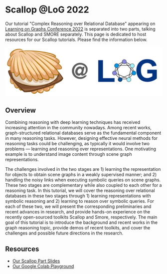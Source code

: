 # Scallop @LoG 2022

Our tutorial "Complex Reasoning over Relational Database" appearing on [Learning on Graphs Conference 2022](https://logconference.org/) is separated into two parts, talking about Scallop and SMORE separately.
This page is dedicated to host resources for our Scallop tutorials.
Please find the information below.

![logo](/log22/logo.png)

## Overview

Combining reasoning with deep learning techniques has received increasing attention in the community nowadays.
Among recent works, graph-structured relational databases serve as the fundamental component in many reasoning tasks.
However, designing effective neural methods for reasoning tasks could be challenging, as typically it would involve two problems — learning and reasoning over representations.
One motivating example is to understand image content through scene graph representations.

The challenges involved in the two stages are 1) learning the representation for objects to obtain scene graphs in a weakly supervised manner; and 2) handling the noisy links when executing symbolic queries on scene graphs.
These two stages are complementary while also coupled to each other for a reasoning task.
In this tutorial, we will cover the reasoning over relational databases in these two stages through 1) learning representations with symbolic reasoning and 2) learning to reason over symbolic queries.
For each of these two, we will present the corresponding preliminaries and recent advances in research, and provide hands-on experience on the recently open-sourced toolkits Scallop and Smore, respectively.
The main goal of this tutorial is to introduce the background and recent works in the graph reasoning topic, provide demos of recent toolkits, and cover the challenges and possible future directions in the research.

## Resources

- [Our Scallop Part Slides](/log22/slides/log-2022-tutorial-scallop-part.pdf)
- [Our Google Colab Playground](https://colab.research.google.com/drive/1YAdQIhAa6fPFI2Skhn1vKoOzw_onyRez)
